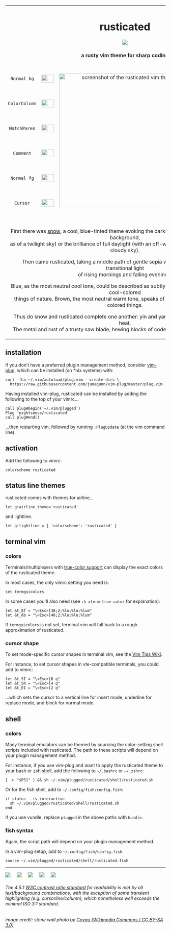 <table><tbody align="center">

<tr><td colspan='5'><h1>rusticated</h1>
<img src="https://github.com/nightsense/rusticated/raw/master/images/header.jpg" />
<h4>a rusty vim theme for sharp coding</h4>
</td></tr>

<tr></tr>

<tr>
<td><code>Normal bg</code></td>
<td><img src='http://www.colorhexa.com/dacfc4.png' height='24' width='39'></td>
<td rowspan='11'>
<br>
<img alt="screenshot of the rusticated vim theme" src="https://github.com/nightsense/rusticated/raw/master/images/screenshot.png" width="422" />
<br><br>
</td>
<td><img src='http://www.colorhexa.com/9e2f52.png' height='24' width='39'></td>
<td><code>Identifier</code></td>
</tr>

<tr></tr>

<tr>
<td><code>ColorColumn</code></td>
<td><img src='http://www.colorhexa.com/ccbdae.png' height='24' width='39'></td>
<td><img src='http://www.colorhexa.com/804d07.png' height='24' width='39'></td>
<td><code>Special</code></td>
</tr>

<tr></tr>

<tr>
<td><code>MatchParen</code></td>
<td><img src='http://www.colorhexa.com/ad9985.png' height='24' width='39'></td>
<td><img src='http://www.colorhexa.com/31640f.png' height='24' width='39'></td>
<td><code>Statement</code></td>
</tr>

<tr></tr>

<tr>
<td><code>Comment</code></td>
<td><img src='http://www.colorhexa.com/695644.png' height='24' width='39'></td>
<td><img src='http://www.colorhexa.com/00645b.png' height='24' width='39'></td>
<td><code>PreProc</code></td>
</tr>

<tr></tr>

<tr>
<td><code>Normal fg</code></td>
<td><img src='http://www.colorhexa.com/4b3a29.png' height='24' width='39'></td>
<td><img src='http://www.colorhexa.com/005c99.png' height='24' width='39'></td>
<td><code>Constant</code></td>
</tr>

<tr></tr>

<tr>
<td><code>Cursor</code></td>
<td><img src='http://www.colorhexa.com/2b1d0c.png' height='24' width='39'></td>
<td><img src='http://www.colorhexa.com/6d4697.png' height='24' width='39'></td>
<td><code>Type</code></td>
</tr>

<tr></tr>

<tr><td colspan='5'>

<br>

First there was <a href='https://github.com/nightsense/snow'>snow</a>, a cool, blue-tinted theme evoking the darkness of night (with a deep blue background,<br>as of a twilight sky) or the brilliance of full daylight (with an off-white background, as of a bright cloudy sky).

Then came rusticated, taking a middle path of gentle sepia warmth, calling to mind the transitional light<br>of rising mornings and falling evenings.

Blue, as the most neutral cool tone, could be described as subtly evoking sky, water, and all the cool-colored<br>things of nature. Brown, the most neutral warm tone, speaks of soil, wood, and all the warm-colored things.

Thus do snow and rusticated complete one another: yin and yang, edge and middle, cold and heat.<br>The metal and rust of a trusty saw blade, hewing blocks of code for monumental applications.

</td></tr>

</tbody></table>


## installation

If you don’t have a preferred plugin management method, consider [vim-plug](https://github.com/junegunn/vim-plug), which can be installed (on \*nix systems) with:

```
curl -fLo ~/.vim/autoload/plug.vim --create-dirs \
  https://raw.githubusercontent.com/junegunn/vim-plug/master/plug.vim
```

Having installed vim-plug, rusticated can be installed by adding the following to the top of your vimrc...

```
call plug#begin('~/.vim/plugged')
Plug 'nightsense/rusticated'
call plug#end()
```

...then restarting vim, followed by running `:PlugUpdate` (at the vim command line).

## activation

Add the following to vimrc:

```
colorscheme rusticated
```

## status line themes

rusticated comes with themes for airline...

```
let g:airline_theme='rusticated'
```

and lightline.

```
let g:lightline = { 'colorscheme': 'rusticated' }
```

## terminal vim

### colors

Terminals/multiplexers with [true-color support](https://gist.github.com/XVilka/8346728#now-supporting-truecolour) can display the exact colors of the rusticated theme.

In most cases, the only vimrc setting you need is:

```
set termguicolors
```

In some cases you'll also need (see `:h xterm-true-color` for explanation):

```
let &t_8f = "\<Esc>[38;2;%lu;%lu;%lum"
let &t_8b = "\<Esc>[48;2;%lu;%lu;%lum"
```

If `termguicolors` is not set, terminal vim will fall back to a rough approximation of rusticated.

### cursor shape

To set mode-specific cursor shapes in terminal vim, see the [Vim Tips Wiki](http://vim.wikia.com/wiki/Change_cursor_shape_in_different_modes).

For instance, to set cursor shapes in vte-compatible terminals, you could add to vimrc:

```
let &t_SI = "\<Esc>[6 q"
let &t_SR = "\<Esc>[4 q"
let &t_EI = "\<Esc>[2 q"
```

...which sets the cursor to a vertical line for insert mode, underline for replace mode, and block for normal mode.

## shell

### colors

Many terminal emulators can be themed by sourcing the color-setting shell scripts included with rusticated. The path to these scripts will depend on your plugin management method.

For instance, if you use vim-plug and want to apply the rusticated theme to your bash or zsh shell, add the following to `~/.bashrc` or `~/.zshrc`:

```
[ -n "$PS1" ] && sh ~/.vim/plugged/rusticated/shell/rusticated.sh
```

Or for the fish shell, add to `~/.config/fish/config.fish`:

```
if status --is-interactive
  sh ~/.vim/plugged/rusticated/shell/rusticated.sh
end
```

If you use vundle, replace `plugged` in the above paths with `bundle`.

### fish syntax

Again, the script path will depend on your plugin management method.

In a vim-plug setup, add to `~/.config/fish/config.fish`:

```
source ~/.vim/plugged/rusticated/shell/rusticated.fish
```

---

<a href='https://opensource.org/licenses/MIT'><img src='https://img.shields.io/badge/license-MIT-a31f34.svg?style=flat-square' /></a>
&nbsp;&nbsp;&nbsp;
<a href='https://www.python.org/'><img src='https://img.shields.io/badge/made%20with-Python-306998.svg?style=flat-square' /></a>
&nbsp;&nbsp;&nbsp;
<a href='https://fishshell.com/'><img src='https://img.shields.io/badge/made%20with-fish-d2232a.svg?style=flat-square' /></a>
&nbsp;&nbsp;&nbsp;
<a href='https://github.com/lifepillar/vim-colortemplate'><img src='https://img.shields.io/badge/made%20with-Colortemplate-007f00.svg?style=flat-square' /></a>
&nbsp;&nbsp;&nbsp;
<a href='https://www.w3.org/TR/UNDERSTANDING-WCAG20/visual-audio-contrast-contrast.html'><img src='https://img.shields.io/badge/meets%20standard-4.5%3A1%20readability%20contrast-005a9c.svg?style=flat-square' /></a>

<h6>The 4.5:1 <a href='https://www.w3.org/TR/UNDERSTANDING-WCAG20/visual-audio-contrast-contrast.html#visual-audio-contrast-contrast-73-head'>W3C contrast ratio standard</a> for readability is met by all text/background combinations, with the exception of some transient highlighting (e.g. cursorline/column), which nonetheless well exceeds the minimal ISO 3:1 standard.</h6>

<h6>image credit: stone wall photo by <a href='https://commons.wikimedia.org/wiki/File:Paris,_caserne_Ch%C3%A2teau-Landon_14.jpg'>Coyau (Wikimedia Commons / CC BY-SA 3.0)</a></h6>
